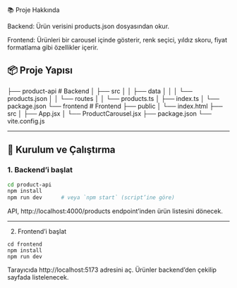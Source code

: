 📚 Proje Hakkında

Backend: Ürün verisini products.json dosyasından okur.

Frontend: Ürünleri bir carousel içinde gösterir, renk seçici, yıldız skoru, fiyat formatlama gibi özellikler içerir.

## 📦 Proje Yapısı

├── product-api       # Backend 
│   ├── src
│   │   ├── data
│   │   │   └── products.json
│   │   └── routes
│   │       └── products.ts
│   ├── index.ts
│   └── package.json
└── frontend          # Frontend 
    ├── public
    │   └── index.html
    ├── src
    │   ├── App.jsx
    │   └── ProductCarousel.jsx
    ├── package.json
    └── vite.config.js

---

## 🚀 Kurulum ve Çalıştırma

### 1. Backend’i başlat

```bash
cd product-api
npm install
npm run dev      # veya `npm start` (script’ine göre)
```

API, http://localhost:4000/products endpoint’inden ürün listesini dönecek.

----

2. Frontend’i başlat

```
cd frontend
npm install
npm run dev
```

Tarayıcıda http://localhost:5173 adresini aç. Ürünler backend’den çekilip sayfada listelenecek.




